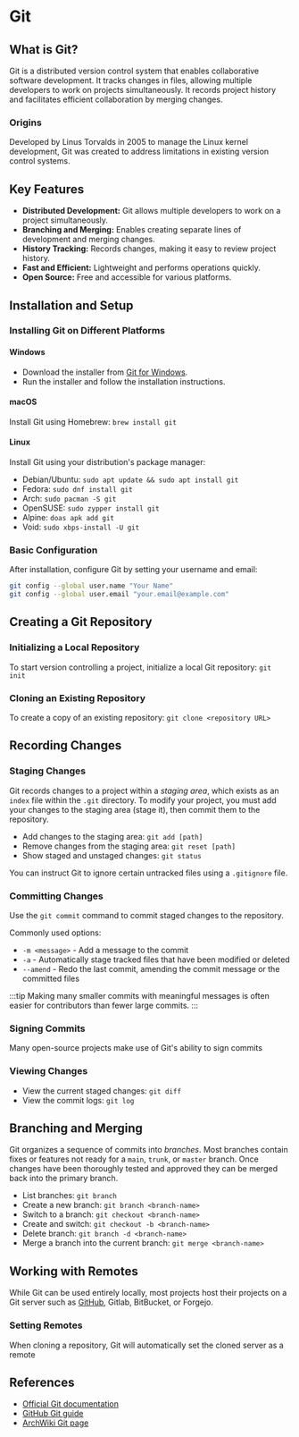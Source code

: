 # Git

## What is Git?

Git is a distributed version control system that enables collaborative software development.
It tracks changes in files, allowing multiple developers to work on projects simultaneously.
It records project history and facilitates efficient collaboration by merging changes.

### Origins

Developed by Linus Torvalds in 2005 to manage the Linux kernel development, Git was created to address limitations in existing version control systems.

## Key Features

- **Distributed Development:** Git allows multiple developers to work on a project simultaneously.
- **Branching and Merging:** Enables creating separate lines of development and merging changes.
- **History Tracking:** Records changes, making it easy to review project history.
- **Fast and Efficient:** Lightweight and performs operations quickly.
- **Open Source:** Free and accessible for various platforms.

## Installation and Setup

### Installing Git on Different Platforms

#### Windows

- Download the installer from [Git for Windows](https://gitforwindows.org/).
- Run the installer and follow the installation instructions.

#### macOS

Install Git using Homebrew:
`brew install git`

#### Linux

Install Git using your distribution's package manager:

- Debian/Ubuntu: `sudo apt update && sudo apt install git`
- Fedora: `sudo dnf install git`
- Arch: `sudo pacman -S git`
- OpenSUSE: `sudo zypper install git`
- Alpine: `doas apk add git`
- Void: `sudo xbps-install -U git`

### Basic Configuration

After installation, configure Git by setting your username and email:
```sh
git config --global user.name "Your Name"
git config --global user.email "your.email@example.com"
```

## Creating a Git Repository

### Initializing a Local Repository

To start version controlling a project, initialize a local Git repository:
`git init`

### Cloning an Existing Repository

To create a copy of an existing repository:
`git clone <repository URL>`

## Recording Changes

### Staging Changes

Git records changes to a project within a *staging area*, which exists as an `index` file within the `.git` directory.
To modify your project, you must add your changes to the staging area (stage it), then commit them to the repository.

- Add changes to the staging area: `git add [path]`
- Remove changes from the staging area: `git reset [path]`
- Show staged and unstaged changes: `git status`

You can instruct Git to ignore certain untracked files using a `.gitignore` file.

### Committing Changes

Use the `git commit` command to commit staged changes to the repository.

Commonly used options:

- `-m <message>` - Add a message to the commit
- `-a` - Automatically stage tracked files that have been modified or deleted
- `--amend` - Redo the last commit, amending the commit message or the committed files

:::tip
Making many smaller commits with meaningful messages is often easier for contributors than fewer large commits.
:::

### Signing Commits

Many open-source projects make use of Git's ability to sign commits

### Viewing Changes

- View the current staged changes: `git diff`
- View the commit logs: `git log`

## Branching and Merging

Git organizes a sequence of commits into *branches*.
Most branches contain fixes or features not ready for a `main`, `trunk`, or `master` branch.
Once changes have been thoroughly tested and approved they can be merged back into the primary branch.

- List branches: `git branch`
- Create a new branch: `git branch <branch-name>`
- Switch to a branch: `git checkout <branch-name>`
- Create and switch: `git checkout -b <branch-name>`
- Delete branch: `git branch -d <branch-name>`
- Merge a branch into the current branch: `git merge <branch-name>`

## Working with Remotes

While Git can be used entirely locally, most projects host their projects on a Git server such as [GitHub](/tools/github), Gitlab, BitBucket, or Forgejo.

### Setting Remotes

When cloning a repository, Git will automatically set the cloned server as a remote

## References

[//]: # (This documentation serves as an introduction to Git, providing the fundamental knowledge and commands essential for version control and collaborative software development.)
[//]: # (Explore further to enhance your understanding and proficiency with Git.)

- [Official Git documentation](https://git-scm.com/doc)
- [GitHub Git guide](https://github.com/git-guides)
- [ArchWiki Git page](https://wiki.archlinux.org/title/Git)
